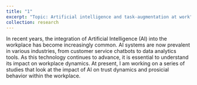 ```yaml
---
title: "1"
excerpt: "Topic: Artificial intelligence and task-augmentation at work"
collection: research
---
```


In recent years, the integration of Artificial Intelligence (AI) into the workplace has become increasingly common. AI systems are now prevalent in various industries, from customer service chatbots to data analytics tools. As this technology continues to advance, it is essential to understand its impact on workplace dynamics. At present, I am working on a series of studies that look at the impact of AI on trust dynamics and prosicial behavior within the workplace.
